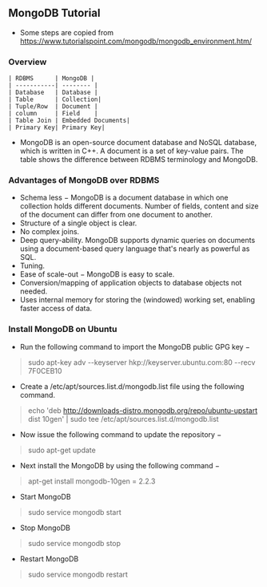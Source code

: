 
## MongoDB Tutorial

* Some steps are copied from <https://www.tutorialspoint.com/mongodb/mongodb_environment.htm/>


### Overview
    | RDBMS      | MongoDB | 
    | -----------| -------- |
    | Database   | Database | 
    | Table      | Collection|
    | Tuple/Row  | Document |
    | column     | Field    |
    | Table Join | Embedded Documents|
    | Primary Key| Primary Key| 
* MongoDB is an open-source document database and NoSQL database, which is written in C++. A document is a set of key-value pairs. The table shows the difference between RDBMS terminology and MongoDB.
 
 

### Advantages of MongoDB over RDBMS 

* Schema less − MongoDB is a document database in which one collection holds different documents. Number of fields, content and size of the document can differ from one document to another.
* Structure of a single object is clear.
* No complex joins.
* Deep query-ability. MongoDB supports dynamic queries on documents using a document-based query language that's nearly as powerful as SQL.
* Tuning.
* Ease of scale-out − MongoDB is easy to scale.
* Conversion/mapping of application objects to database objects not needed.
* Uses internal memory for storing the (windowed) working set, enabling faster access of data.

### Install MongoDB on Ubuntu

* Run the following command to import the MongoDB public GPG key −
> sudo apt-key adv --keyserver hkp://keyserver.ubuntu.com:80 --recv 7F0CEB10
* Create a /etc/apt/sources.list.d/mongodb.list file using the following command.
> echo 'deb http://downloads-distro.mongodb.org/repo/ubuntu-upstart dist 10gen' 
   | sudo tee /etc/apt/sources.list.d/mongodb.list
* Now issue the following command to update the repository −
> sudo apt-get update
* Next install the MongoDB by using the following command −
> apt-get install mongodb-10gen = 2.2.3
* Start MongoDB
> sudo service mongodb start
* Stop MongoDB
> sudo service mongodb stop
* Restart MongoDB
> sudo service mongodb restart
  

